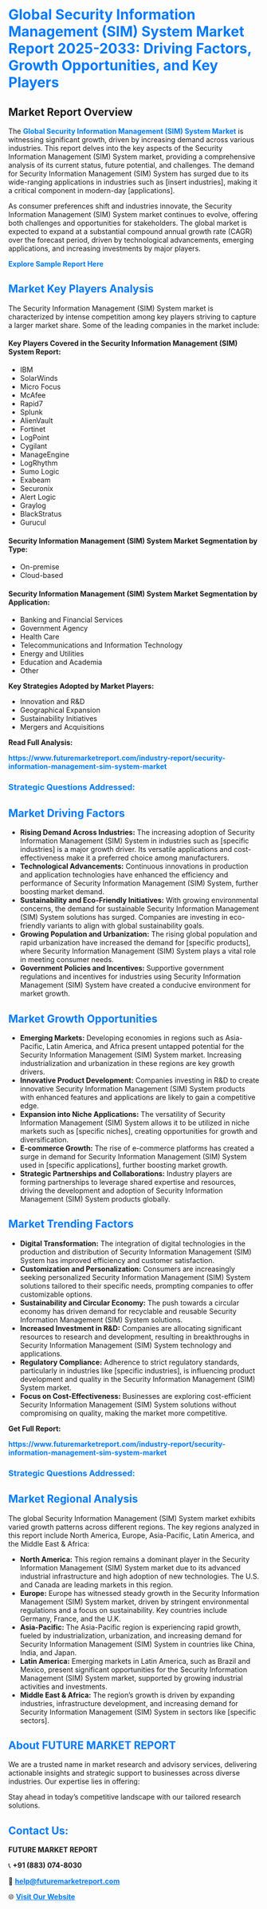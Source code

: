 <h1 style="color: #007BFF;">Global Security Information Management (SIM) System Market Report 2025-2033: Driving Factors, Growth Opportunities, and Key Players</h1>

<section id="overview">
<h2>Market Report Overview</h2>
<p>The <a href="https://www.futuremarketreport.com/industry-report/security-information-management-sim-system-market" style="color: #007BFF; text-decoration: none;"><strong>Global Security Information Management (SIM) System Market</strong></a> is witnessing significant growth, driven by increasing demand across various industries. This report delves into the key aspects of the Security Information Management (SIM) System market, providing a comprehensive analysis of its current status, future potential, and challenges. The demand for Security Information Management (SIM) System has surged due to its wide-ranging applications in industries such as [insert industries], making it a critical component in modern-day [applications].</p>
<p>As consumer preferences shift and industries innovate, the Security Information Management (SIM) System market continues to evolve, offering both challenges and opportunities for stakeholders. The global market is expected to expand at a substantial compound annual growth rate (CAGR) over the forecast period, driven by technological advancements, emerging applications, and increasing investments by major players.</p>
</section>

<section id="overview">
<p><a href="https://www.futuremarketreport.com/request-sample/reportId=27816" style="color: #007BFF; text-decoration: none;"><strong>Explore Sample Report Here</strong></a></p>
</section>

<section id="key-players">
<h2 style="color: #007BFF;">Market Key Players Analysis</h2>
<p>The Security Information Management (SIM) System market is characterized by intense competition among key players striving to capture a larger market share. Some of the leading companies in the market include:</p>
<h4>Key Players Covered in the Security Information Management (SIM) System Report:</h4>
<ul><li>IBM</li><li>SolarWinds</li><li>Micro Focus</li><li>McAfee</li><li>Rapid7</li><li>Splunk</li><li>AlienVault</li><li>Fortinet</li><li>LogPoint</li><li>Cygilant</li><li>ManageEngine</li><li>LogRhythm</li><li>Sumo Logic</li><li>Exabeam</li><li>Securonix</li><li>Alert Logic</li><li>Graylog</li><li>BlackStratus</li><li>Gurucul</li></ul>
<h4>Security Information Management (SIM) System Market Segmentation by Type:</h4>
<ul><li>On-premise</li><li>Cloud-based</li></ul>

<h4>Security Information Management (SIM) System Market Segmentation by Application:</h4>
<ul><li>Banking and Financial Services</li><li>Government Agency</li><li>Health Care</li><li>Telecommunications and Information Technology</li><li>Energy and Utilities</li><li>Education and Academia</li><li>Other</li></ul>
<p><strong>Key Strategies Adopted by Market Players:</strong></p>
<ul>
<li>Innovation and R&D</li>
<li>Geographical Expansion</li>
<li>Sustainability Initiatives</li>
<li>Mergers and Acquisitions</li>
</ul>
</section>

<section>
<p><strong>Read Full Analysis: </strong></p><a href="https://www.futuremarketreport.com/industry-report/security-information-management-sim-system-market" style="color: #007BFF; text-decoration: none;"><strong>https://www.futuremarketreport.com/industry-report/security-information-management-sim-system-market</strong></a>
<h3 style="color: #007BFF;">Strategic Questions Addressed:</h3>
</section>

<section id="driving-factors">
<h2 style="color: #007BFF;">Market Driving Factors</h2>
<ul>
<li><strong>Rising Demand Across Industries:</strong> The increasing adoption of Security Information Management (SIM) System in industries such as [specific industries] is a major growth driver. Its versatile applications and cost-effectiveness make it a preferred choice among manufacturers.</li>
<li><strong>Technological Advancements:</strong> Continuous innovations in production and application technologies have enhanced the efficiency and performance of Security Information Management (SIM) System, further boosting market demand.</li>
<li><strong>Sustainability and Eco-Friendly Initiatives:</strong> With growing environmental concerns, the demand for sustainable Security Information Management (SIM) System solutions has surged. Companies are investing in eco-friendly variants to align with global sustainability goals.</li>
<li><strong>Growing Population and Urbanization:</strong> The rising global population and rapid urbanization have increased the demand for [specific products], where Security Information Management (SIM) System plays a vital role in meeting consumer needs.</li>
<li><strong>Government Policies and Incentives:</strong> Supportive government regulations and incentives for industries using Security Information Management (SIM) System have created a conducive environment for market growth.</li>
</ul>
</section>

<section id="growth-opportunities">
<h2 style="color: #007BFF;">Market Growth Opportunities</h2>
<ul>
<li><strong>Emerging Markets:</strong> Developing economies in regions such as Asia-Pacific, Latin America, and Africa present untapped potential for the Security Information Management (SIM) System market. Increasing industrialization and urbanization in these regions are key growth drivers.</li>
<li><strong>Innovative Product Development:</strong> Companies investing in R&D to create innovative Security Information Management (SIM) System products with enhanced features and applications are likely to gain a competitive edge.</li>
<li><strong>Expansion into Niche Applications:</strong> The versatility of Security Information Management (SIM) System allows it to be utilized in niche markets such as [specific niches], creating opportunities for growth and diversification.</li>
<li><strong>E-commerce Growth:</strong> The rise of e-commerce platforms has created a surge in demand for Security Information Management (SIM) System used in [specific applications], further boosting market growth.</li>
<li><strong>Strategic Partnerships and Collaborations:</strong> Industry players are forming partnerships to leverage shared expertise and resources, driving the development and adoption of Security Information Management (SIM) System products globally.</li>
</ul>
</section>

<section id="trending-factors">
<h2 style="color: #007BFF;">Market Trending Factors</h2>
<ul>
<li><strong>Digital Transformation:</strong> The integration of digital technologies in the production and distribution of Security Information Management (SIM) System has improved efficiency and customer satisfaction.</li>
<li><strong>Customization and Personalization:</strong> Consumers are increasingly seeking personalized Security Information Management (SIM) System solutions tailored to their specific needs, prompting companies to offer customizable options.</li>
<li><strong>Sustainability and Circular Economy:</strong> The push towards a circular economy has driven demand for recyclable and reusable Security Information Management (SIM) System solutions.</li>
<li><strong>Increased Investment in R&D:</strong> Companies are allocating significant resources to research and development, resulting in breakthroughs in Security Information Management (SIM) System technology and applications.</li>
<li><strong>Regulatory Compliance:</strong> Adherence to strict regulatory standards, particularly in industries like [specific industries], is influencing product development and quality in the Security Information Management (SIM) System market.</li>
<li><strong>Focus on Cost-Effectiveness:</strong> Businesses are exploring cost-efficient Security Information Management (SIM) System solutions without compromising on quality, making the market more competitive.</li>
</ul>
</section>

<section>
<p><strong>Get Full Report: </strong></p><a href="https://www.futuremarketreport.com/industry-report/security-information-management-sim-system-market" style="color: #007BFF; text-decoration: none;"><strong>https://www.futuremarketreport.com/industry-report/security-information-management-sim-system-market</strong></a>
<h3 style="color: #007BFF;">Strategic Questions Addressed:</h3>
</section>


<section id="regional-analysis">
<h2 style="color: #007BFF;">Market Regional Analysis</h2>
<p>The global Security Information Management (SIM) System market exhibits varied growth patterns across different regions. The key regions analyzed in this report include North America, Europe, Asia-Pacific, Latin America, and the Middle East & Africa:</p>
<ul>
<li><strong>North America:</strong> This region remains a dominant player in the Security Information Management (SIM) System market due to its advanced industrial infrastructure and high adoption of new technologies. The U.S. and Canada are leading markets in this region.</li>
<li><strong>Europe:</strong> Europe has witnessed steady growth in the Security Information Management (SIM) System market, driven by stringent environmental regulations and a focus on sustainability. Key countries include Germany, France, and the U.K.</li>
<li><strong>Asia-Pacific:</strong> The Asia-Pacific region is experiencing rapid growth, fueled by industrialization, urbanization, and increasing demand for Security Information Management (SIM) System in countries like China, India, and Japan.</li>
<li><strong>Latin America:</strong> Emerging markets in Latin America, such as Brazil and Mexico, present significant opportunities for the Security Information Management (SIM) System market, supported by growing industrial activities and investments.</li>
<li><strong>Middle East & Africa:</strong> The region’s growth is driven by expanding industries, infrastructure development, and increasing demand for Security Information Management (SIM) System in sectors like [specific sectors].</li>
</ul>
</section>

<footer>
<h2 style="color: #007BFF;">About FUTURE MARKET REPORT</h2>
<p>We are a trusted name in market research and advisory services, delivering actionable insights and strategic support to businesses across diverse industries. Our expertise lies in offering:</p>

<p>Stay ahead in today’s competitive landscape with our tailored research solutions.</p>

<h2 style="color: #007BFF;">Contact Us:</h2>
<p><strong>FUTURE MARKET REPORT</strong></p>
<p>📞 <strong>+91 (883) 074-8030</strong></p>
<p>📧 <strong><a href="mailto:help@futuremarketreport.com" style="color: #007BFF;">help@futuremarketreport.com</a></strong></p>
<p>🌐 <strong><a href="https://www.futuremarketreport.com/" style="color: #007BFF;">Visit Our Website</a></strong></p>
</footer>